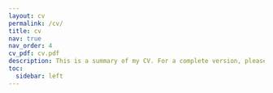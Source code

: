 ```yaml
---
layout: cv
permalink: /cv/
title: cv
nav: true
nav_order: 4
cv_pdf: cv.pdf
description: This is a summary of my CV. For a complete version, please download the PDF.
toc:
  sidebar: left
---
```

